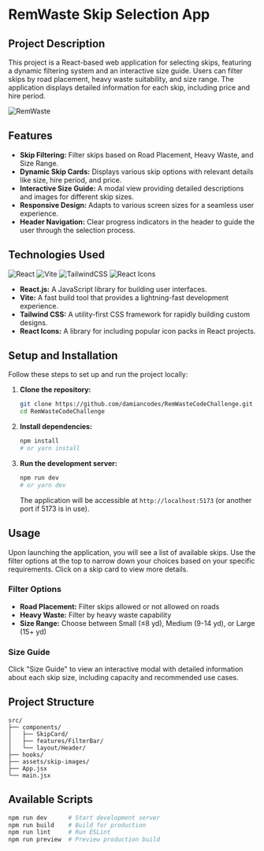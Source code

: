 # RemWaste Skip Selection App

## Project Description

This project is a React-based web application for selecting skips, featuring a dynamic filtering system and an interactive size guide. Users can filter skips by road placement, heavy waste suitability, and size range. The application displays detailed information for each skip, including price and hire period.


![RemWaste](https://res.cloudinary.com/duxu1eink/image/upload/v1756499821/remwaste_d4yi6x.png)


## Features

- **Skip Filtering:** Filter skips based on Road Placement, Heavy Waste, and Size Range.
- **Dynamic Skip Cards:** Displays various skip options with relevant details like size, hire period, and price.
- **Interactive Size Guide:** A modal view providing detailed descriptions and images for different skip sizes.
- **Responsive Design:** Adapts to various screen sizes for a seamless user experience.
- **Header Navigation:** Clear progress indicators in the header to guide the user through the selection process.

## Technologies Used

![React](https://img.shields.io/badge/React-18.2.0-61DAFB?style=flat-square&logo=react) ![Vite](https://img.shields.io/badge/Vite-5.0.0-646CFF?style=flat-square&logo=vite) ![TailwindCSS](https://img.shields.io/badge/Tailwind-3.4.0-38B2AC?style=flat-square&logo=tailwind-css) ![React Icons](https://img.shields.io/badge/React%20Icons-5.5.0-e91e63?style=flat-square&logo=react)

- **React.js:** A JavaScript library for building user interfaces.
- **Vite:** A fast build tool that provides a lightning-fast development experience.
- **Tailwind CSS:** A utility-first CSS framework for rapidly building custom designs.
- **React Icons:** A library for including popular icon packs in React projects.

## Setup and Installation

Follow these steps to set up and run the project locally:

1. **Clone the repository:**
   ```bash
   git clone https://github.com/damiancodes/RemWasteCodeChallenge.git
   cd RemWasteCodeChallenge
   ```

2. **Install dependencies:**
   ```bash
   npm install
   # or yarn install
   ```

3. **Run the development server:**
   ```bash
   npm run dev
   # or yarn dev
   ```
   
   The application will be accessible at `http://localhost:5173` (or another port if 5173 is in use).

## Usage

Upon launching the application, you will see a list of available skips. Use the filter options at the top to narrow down your choices based on your specific requirements. Click on a skip card to view more details.

### Filter Options
- **Road Placement:** Filter skips allowed or not allowed on roads
- **Heavy Waste:** Filter by heavy waste capability
- **Size Range:** Choose between Small (≤8 yd), Medium (9-14 yd), or Large (15+ yd)

### Size Guide
Click "Size Guide" to view an interactive modal with detailed information about each skip size, including capacity and recommended use cases.

## Project Structure

```
src/
├── components/
│   ├── SkipCard/
│   ├── features/FilterBar/
│   └── layout/Header/
├── hooks/
├── assets/skip-images/
├── App.jsx
└── main.jsx
```

## Available Scripts

```bash
npm run dev      # Start development server
npm run build    # Build for production
npm run lint     # Run ESLint
npm run preview  # Preview production build
```
